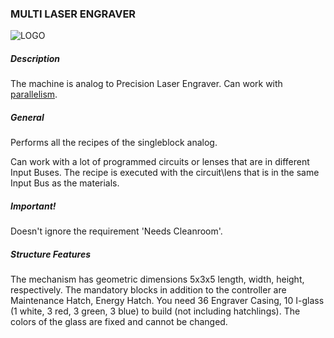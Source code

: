 ### MULTI LASER ENGRAVER

![LOGO](https://gtimpact.space/media/gregtech/ParLaser.png)

##### Description

The machine is analog to Precision Laser Engraver. Can work with [parallelism](/wiki/mechanics#parallelism).

##### General

Performs all the recipes of the singleblock analog.

Can work with a lot of programmed circuits or lenses that are in different Input Buses. The recipe is executed with the circuit\lens that is in the same Input Bus as the materials.

##### Important!

Doesn't ignore the requirement 'Needs Cleanroom'.

##### Structure Features

The mechanism has geometric dimensions 5x3x5 length, width, height, respectively. The mandatory blocks in addition to the controller are Maintenance Hatch, Energy Hatch. You need 36 Engraver Casing, 10 I-glass (1 white, 3 red, 3 green, 3 blue) to build (not including hatchlings). The colors of the glass are fixed and cannot be changed.
